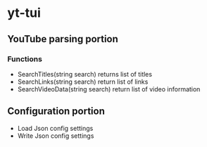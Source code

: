 # yt-tui

## YouTube parsing portion
### Functions
* SearchTitles(string search) returns list of titles
* SearchLinks(string search) return list of links
* SearchVideoData(string search) return list of video information

## Configuration portion
* Load Json config settings
* Write Json config settings
